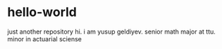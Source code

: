# hello-world
just another repository
hi.
 i am yusup geldiyev. senior math major at ttu. minor in actuarial sciense
 
